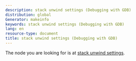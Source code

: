 ```yaml
---
description: stack unwind settings (Debugging with GDB)
distribution: global
Generator: makeinfo
keywords: stack unwind settings (Debugging with GDB)
lang: en
resource-type: document
title: stack unwind settings (Debugging with GDB)
---
```

The node you are looking for is at [stack unwind settings](Calling.html#stack-unwind-settings).
